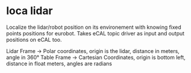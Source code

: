 # loca lidar

Localize the lidar/robot position on its environement with knowing fixed points positions for eurobot.
Takes eCAL topic driver as input and output positions on eCAL too.


Lidar Frame -> Polar coordinates, origin is the lidar, distance in meters, angle in 360°
Table Frame -> Cartesian Coordinates, origin is bottom left, distance in float meters, angles are radians